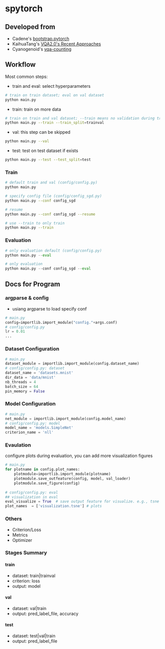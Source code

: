 # spytorch
## Developed from 
- Cadene's [bootstrap.pytorch](https://github.com/Cadene/bootstrap.pytorch) 
- KaihuaTang's [VQA2.0's Recent Approaches](https://github.com/KaihuaTang/VQA2.0-Recent-Approachs-2018.pytorch) 
- Cyanogenoid's [vqa-counting](https://github.com/Cyanogenoid/vqa-counting/tree/master/vqa-v2) 

## Workflow
Most common steps:
- train and eval: select hyperparameters
```bash
# train on train dataset; eval on val dataset
python main.py
```
- train: train on more data
```bash
# train on train and val dataset; --train means no validation during train
python main.py --train --train_split=trainval
```
- val: this step can be skipped
```bash
python main.py --val 
```
- test: test on test dataset if exists
```bash
python main.py --test --test_split=test
```

### Train
```bash
# default train and val (config/config.py)
python main.py

# specify config file (config/config_sgd.py)
python main.py --conf config_sgd

# resume
python main.py --conf config_sgd --resume

# use --train to only train
python main.py --train
```

### Evaluation
```python 
# only evaluation default (config/config.py)
python main.py --eval

# only evaluation
python main.py --conf config_sgd --eval

```

## Docs for Program
### argparse & config
- usiang argparse to load specify conf
```python
# main.py
config=importlib.import_module("config."+args.conf)
# config/config.py
lr = 0.01
...
```

### Dataset Configuration
```python
# main.py
dataset_module = importlib.import_module(config.dataset_name)
# config/config.py: dataset
dataset_name = 'datasets.mnist'
dir_data = 'data/mnist'
nb_threads = 4
batch_size = 64
pin_memory = False
```

### Model Configuration
```python
# main.py
net_module = importlib.import_module(config.model_name)
# config/config.py: model
model_name = 'models.SimpleNet'
criterion_name = 'nll'
```

### Evaulation
configure plots during evaluation, you can add more visualization figures
```python
# main.py
for plotname in config.plot_names:
    plotmodule=importlib.import_module(plotname)
    plotmodule.save_outfeature(config, model, val_loader)
    plotmodule.save_figure(config)
    
# config/config.py: eval
## visualization in eval
eval_visualize = True  # save output feature for visualize. e.g., tsne
plot_names  = ['visualization.tsne'] # plots

```

### Others
- Criterion/Loss
- Metrics
- Optimizer


### Stages Summary
#### train
- dataset: train|trainval
- criterion: loss
- output: model

#### val
- dataset: val|train
- output: pred_label_file, accuracy 

#### test
- dataset: test|val|train
- output: pred_label_file